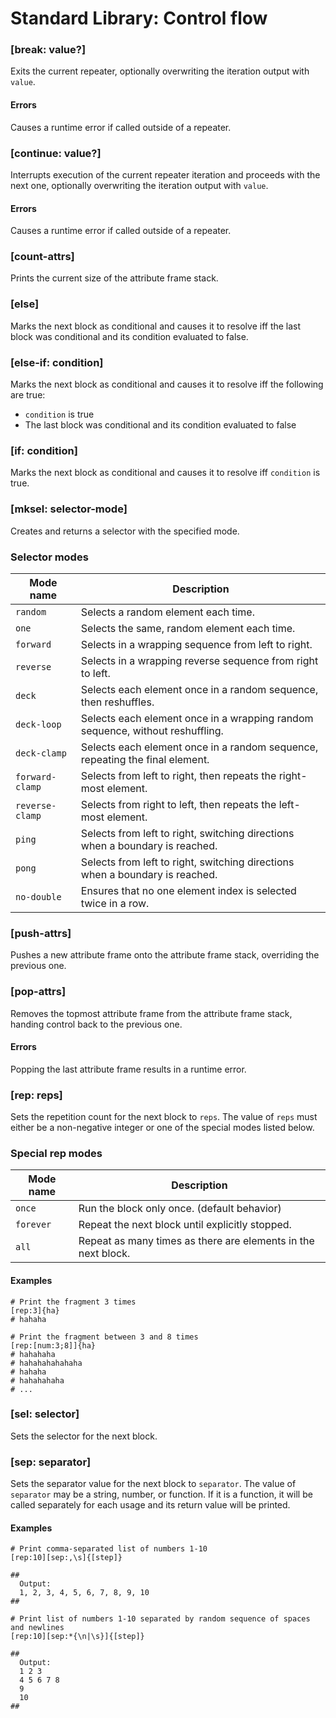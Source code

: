 # Standard Library: Control flow

### [break: value?]

Exits the current repeater, optionally overwriting the iteration output with `value`. 

#### Errors

Causes a runtime error if called outside of a repeater.

### [continue: value?]

Interrupts execution of the current repeater iteration and proceeds with the next one, optionally overwriting the iteration output with `value`.

#### Errors

Causes a runtime error if called outside of a repeater.

### [count-attrs]

Prints the current size of the attribute frame stack.

### [else]

Marks the next block as conditional and causes it to resolve iff the last block was conditional and its condition evaluated to false.

### [else-if: condition]

Marks the next block as conditional and causes it to resolve iff the following are true:
* `condition` is true
* The last block was conditional and its condition evaluated to false

### [if: condition]

Marks the next block as conditional and causes it to resolve iff `condition` is true.

### [mksel: selector-mode]

Creates and returns a selector with the specified mode.

### Selector modes

|Mode name      |Description                                                                        |
|---------------|-----------------------------------------------------------------------------------|
|`random`       |Selects a random element each time.                                                |
|`one`          |Selects the same, random element each time.                                        |
|`forward`      |Selects in a wrapping sequence from left to right.                                 |
|`reverse`      |Selects in a wrapping reverse sequence from right to left.                         |
|`deck`         |Selects each element once in a random sequence, then reshuffles.                   |
|`deck-loop`    |Selects each element once in a wrapping random sequence, without reshuffling.      |
|`deck-clamp`   |Selects each element once in a random sequence, repeating the final element.       |
|`forward-clamp`|Selects from left to right, then repeats the right-most element.                   |
|`reverse-clamp`|Selects from right to left, then repeats the left-most element.                    |
|`ping`         |Selects from left to right, switching directions when a boundary is reached.       |
|`pong`         |Selects from left to right, switching directions when a boundary is reached.       |
|`no-double`    |Ensures that no one element index is selected twice in a row.                      |

### [push-attrs]

Pushes a new attribute frame onto the attribute frame stack, overriding the previous one.

### [pop-attrs]

Removes the topmost attribute frame from the attribute frame stack, handing control back to the previous one.

#### Errors

Popping the last attribute frame results in a runtime error.

### [rep: reps]

Sets the repetition count for the next block to `reps`.
The value of `reps` must either be a non-negative integer or one of the special modes listed below.

### Special rep modes

|Mode name      |Description                                                                        |
|---------------|-----------------------------------------------------------------------------------|
|`once`         |Run the block only once. (default behavior)                                        |
|`forever`      |Repeat the next block until explicitly stopped.                                    |
|`all`          |Repeat as many times as there are elements in the  next block.                     |

#### Examples

```rant
# Print the fragment 3 times
[rep:3]{ha}
# hahaha
```

```rant
# Print the fragment between 3 and 8 times
[rep:[num:3;8]]{ha}
# hahahaha
# hahahahahahaha
# hahaha
# hahahahaha
# ...
```

### [sel: selector]

Sets the selector for the next block.

### [sep: separator]

Sets the separator value for the next block to `separator`.
The value of `separator` may be a string, number, or function.
If it is a function, it will be called separately for each usage and its return value will be printed.

#### Examples

```rant
# Print comma-separated list of numbers 1-10
[rep:10][sep:,\s]{[step]}

##
  Output:
  1, 2, 3, 4, 5, 6, 7, 8, 9, 10
##
```

```rant
# Print list of numbers 1-10 separated by random sequence of spaces and newlines
[rep:10][sep:*{\n|\s}]{[step]}

##
  Output:
  1 2 3
  4 5 6 7 8
  9
  10
##
```